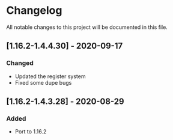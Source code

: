 # Changelog
All notable changes to this project will be documented in this file.

## [1.16.2-1.4.4.30] - 2020-09-17
### Changed
 - Updated the register system
 - Fixed some dupe bugs

## [1.16.2-1.4.3.28] - 2020-08-29
### Added
 - Port to 1.16.2